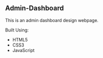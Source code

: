 ## Admin-Dashboard

This is an admin dashboard design webpage.

Built Using:
- HTML5
- CSS3
- JavaScript